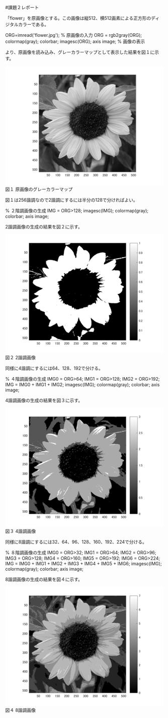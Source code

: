 #課題２レポート

「flower」を原画像とする。この画像は縦512、横512画素による正方形のディジタルカラーである。

ORG=imread('flower.jpg'); % 原画像の入力
ORG = rgb2gray(ORG); colormap(gray); colorbar;
imagesc(ORG); axis image; % 画像の表示

より、原画像を読み込み、グレーカラーマップとして表示した結果を図１に示す。

![原画像](https://github.com/Koukuri/work_image_processing/blob/master/image/kadai2.1.png)
図１ 原画像のグレーカラーマップ

図１は256諧調なので2諧調にするには半分の128で分ければよい。

% ２階調画像の生成
IMG = ORG>128;
imagesc(IMG); colormap(gray); colorbar;  axis image;

2諧調画像の生成の結果を図２に示す。

![原画像](https://github.com/Koukuri/work_image_processing/blob/master/image/kadai2.2.png)
図２ 2諧調画像

同様に4諧調にするには64、128、192で分ける。

% ４階調画像の生成
IMG0 = ORG>64;
IMG1 = ORG>128;
IMG2 = ORG>192;
IMG = IMG0 + IMG1 + IMG2;
imagesc(IMG); colormap(gray); colorbar;  axis image;

4諧調画像の生成の結果を図３に示す。

![原画像](https://github.com/Koukuri/work_image_processing/blob/master/image/kadai2.3.png)
図３ 4諧調画像

同様に8諧調にするには32、64、96、128、160、192、224で分ける。

% ８階調画像の生成
IMG0 = ORG>32;
IMG1 = ORG>64;
IMG2 = ORG>96;
IMG3 = ORG>128;
IMG4 = ORG>160;
IMG5 = ORG>192;
IMG6 = ORG>224;
IMG = IMG0 + IMG1 + IMG2 + IMG3 + IMG4 + IMG5 + IMG6;
imagesc(IMG); colormap(gray); colorbar;  axis image;

8諧調画像の生成の結果を図４に示す。

![原画像](https://github.com/Koukuri/work_image_processing/blob/master/image/kadai2.4.png)
図４ 8諧調画像
